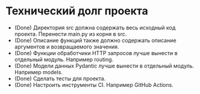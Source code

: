 # Технический долг проекта

* (Done) Директория src должна содержать весь исходный код проекта. Перенести main.py из корня в src.
* (Done) Описание функций также должно содержать описание аргументов и возвращаемого значения.
* (Done) Функции обработчики HTTP запросов лучше вынести в отдельный модуль. Например routing.
* (Done) Модели данных Pydantic лучше вынести в отдельный модуль. Например models.
* (Done) Сделать тесты для проекта.
* (Done) Настроить инструменты CI. Например GitHub Actions.
